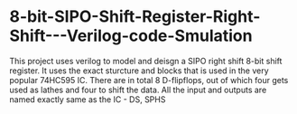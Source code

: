 # 8-bit-SIPO-Shift-Register-Right-Shift---Verilog-code-Smulation
This project uses verilog to model and deisgn a SIPO right shift 8-bit shift register. It uses the exact sturcture and blocks that is used in the very popular 74HC595 IC. There are in total 8 D-flipflops, out of which four gets used as lathes and four to shift the data. All the input and outputs are named exactly same as the IC - DS, SPHS
